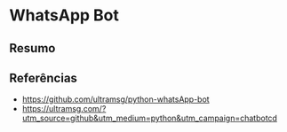# WhatsApp Bot

## Resumo


## Referências
- https://github.com/ultramsg/python-whatsApp-bot
- https://ultramsg.com/?utm_source=github&utm_medium=python&utm_campaign=chatbotcd 